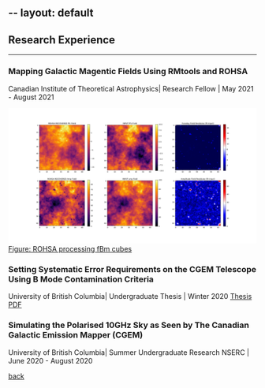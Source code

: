 --
layout: default
---

## Research Experience

* * *

### Mapping Galactic Magentic Fields Using RMtools and ROHSA
Canadian Institute of Theoretical Astrophysics| Research Fellow | May 2021 - August 2021

![ROHSARECOVERED](./assets/img/fbm_results_modker.png)
[Figure: ROHSA processing fBm cubes](https://artemsdavydov.github.io/assets/img/fbm_results_modker.pdf)

### Setting Systematic Error Requirements on the CGEM Telescope Using B Mode Contamination Criteria
University of British Columbia| Undergraduate Thesis | Winter 2020 
[Thesis PDF](https://artemsdavydov.github.io/assets/thesis/artem_thesis.pdf)

### Simulating the Polarised 10GHz Sky as Seen by The Canadian Galactic Emission Mapper (CGEM)
University of British Columbia| Summer Undergraduate Research NSERC | June 2020 - August 2020

[back](./)

